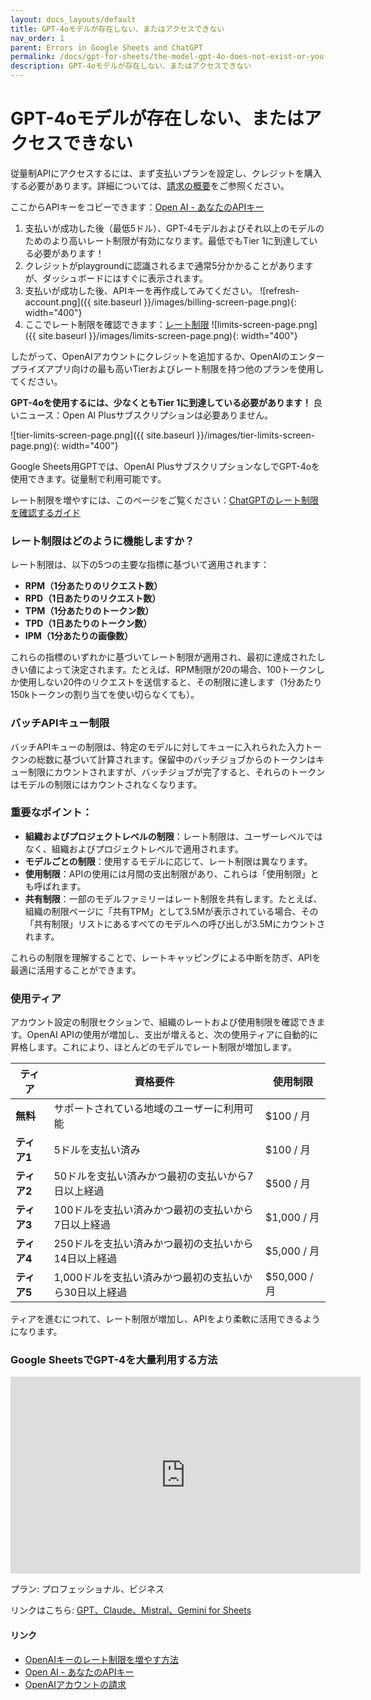 ```yaml
---
layout: docs_layouts/default
title: GPT-4oモデルが存在しない、またはアクセスできない
nav_order: 1
parent: Errors in Google Sheets and ChatGPT
permalink: /docs/gpt-for-sheets/the-model-gpt-4o-does-not-exist-or-you-do-not-have-access-to-it/japanese
description: GPT-4oモデルが存在しない、またはアクセスできない
---
```


# GPT-4oモデルが存在しない、またはアクセスできない

従量制APIにアクセスするには、まず支払いプランを設定し、クレジットを購入する必要があります。詳細については、[請求の概要](https://platform.openai.com/settings/organization/billing/overview)をご参照ください。

ここからAPIキーをコピーできます：<a href="https://platform.openai.com/api-keys" rel="nofollow" target="_blank">Open AI - あなたのAPIキー</a>

1. 支払いが成功した後（最低5ドル）、GPT-4モデルおよびそれ以上のモデルのためのより高いレート制限が有効になります。最低でもTier 1に到達している必要があります！
2. クレジットがplaygroundに認識されるまで通常5分かかることがありますが、ダッシュボードにはすぐに表示されます。
3. 支払いが成功した後、APIキーを再作成してみてください。
   ![refresh-account.png]({{ site.baseurl }}/images/billing-screen-page.png){: width="400"}
4. ここでレート制限を確認できます：<a rel="nofollow" target="_blank" href="https://platform.openai.com/settings/organization/limits">レート制限</a>
   ![limits-screen-page.png]({{ site.baseurl }}/images/limits-screen-page.png){: width="400"}

したがって、OpenAIアカウントにクレジットを追加するか、OpenAIのエンタープライズアプリ向けの最も高いTierおよびレート制限を持つ他のプランを使用してください。

**GPT-4oを使用するには、少なくともTier 1に到達している必要があります！**
良いニュース：Open AI Plusサブスクリプションは必要ありません。

![tier-limits-screen-page.png]({{ site.baseurl }}/images/tier-limits-screen-page.png){: width="400"}

Google Sheets用GPTでは、OpenAI PlusサブスクリプションなしでGPT-4oを使用できます。従量制で利用可能です。

レート制限を増やすには、このページをご覧ください：<a href="https://platform.openai.com/docs/guides/rate-limits" rel="nofollow" target="_blank">ChatGPTのレート制限を確認するガイド</a>

### レート制限はどのように機能しますか？

レート制限は、以下の5つの主要な指標に基づいて適用されます：

- **RPM（1分あたりのリクエスト数）**
- **RPD（1日あたりのリクエスト数）**
- **TPM（1分あたりのトークン数）**
- **TPD（1日あたりのトークン数）**
- **IPM（1分あたりの画像数）**

これらの指標のいずれかに基づいてレート制限が適用され、最初に達成されたしきい値によって決定されます。たとえば、RPM制限が20の場合、100トークンしか使用しない20件のリクエストを送信すると、その制限に達します（1分あたり150kトークンの割り当てを使い切らなくても）。

### バッチAPIキュー制限

バッチAPIキューの制限は、特定のモデルに対してキューに入れられた入力トークンの総数に基づいて計算されます。保留中のバッチジョブからのトークンはキュー制限にカウントされますが、バッチジョブが完了すると、それらのトークンはモデルの制限にはカウントされなくなります。

### 重要なポイント：

- **組織およびプロジェクトレベルの制限**：レート制限は、ユーザーレベルではなく、組織およびプロジェクトレベルで適用されます。
- **モデルごとの制限**：使用するモデルに応じて、レート制限は異なります。
- **使用制限**：APIの使用には月間の支出制限があり、これらは「使用制限」とも呼ばれます。
- **共有制限**：一部のモデルファミリーはレート制限を共有します。たとえば、組織の制限ページに「共有TPM」として3.5Mが表示されている場合、その「共有制限」リストにあるすべてのモデルへの呼び出しが3.5Mにカウントされます。

これらの制限を理解することで、レートキャッピングによる中断を防ぎ、APIを最適に活用することができます。

### 使用ティア

アカウント設定の制限セクションで、組織のレートおよび使用制限を確認できます。OpenAI APIの使用が増加し、支出が増えると、次の使用ティアに自動的に昇格します。これにより、ほとんどのモデルでレート制限が増加します。

| **ティア**   | **資格要件**                                                     | **使用制限** |
|-------------|--------------------------------------------------------------------|-----------------|
| **無料**    | サポートされている地域のユーザーに利用可能                           | $100 / 月       |
| **ティア1** | 5ドルを支払い済み                                                 | $100 / 月       |
| **ティア2** | 50ドルを支払い済みかつ最初の支払いから7日以上経過                   | $500 / 月       |
| **ティア3** | 100ドルを支払い済みかつ最初の支払いから7日以上経過                  | $1,000 / 月     |
| **ティア4** | 250ドルを支払い済みかつ最初の支払いから14日以上経過                 | $5,000 / 月     |
| **ティア5** | 1,000ドルを支払い済みかつ最初の支払いから30日以上経過               | $50,000 / 月    |

ティアを進むにつれて、レート制限が増加し、APIをより柔軟に活用できるようになります。

### Google SheetsでGPT-4を大量利用する方法
<iframe width="560" height="315" src="https://www.youtube.com/embed/V4IRVKBHJy4?si=3qoBVoXAddHTg7qR" title="SheetsでGPTを使用する方法" frameborder="0" allow="accelerometer; autoplay; clipboard-write; encrypted-media; gyroscope; picture-in-picture; web-share" allowfullscreen></iframe>

プラン: プロフェッショナル、ビジネス

リンクはこちら: [GPT、Claude、Mistral、Gemini for Sheets](https://docgpt.ai/gpt-for-sheets/)

#### リンク
- <a href="https://platform.openai.com/docs/guides/rate-limits?context=tier-free" rel="nofollow" target="_blank">OpenAIキーのレート制限を増やす方法</a>
- <a href="https://platform.openai.com/api-keys" rel="nofollow" target="_blank">Open AI - あなたのAPIキー</a>
- <a href="https://platform.openai.com/account/billing/overview" rel="nofollow" target="_blank">OpenAIアカウントの請求</a>
